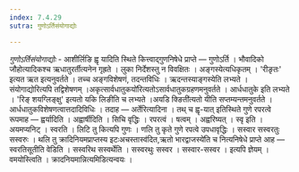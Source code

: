 ```yaml
---
index: 7.4.29
sutra: गुणोऽर्तिसंयोगाद्योः

---
```

_गुणोऽर्तिसंयोगाद्योः_ - आशीर्लिङि ह्वृ यादिति स्थिते कित्त्वाद्गुणनिषेधे प्राप्ते —  गुणोऽर्ति । भौवादिको जौहोत्यादिकश्च ऋधातुरर्तीत्यनेन गृह्रते । लुका निर्देशस्तु न विवक्षितः । अङ्गस्येत्यधिकृतम् । 'रीङृतः' इत्यत ऋत इत्यनुवर्तते । तच्च अङ्गविशेषणं, तदन्तविधिः । ऋदन्तस्याङ्गस्येति लभ्यते । संयोगाद्योरित्यपि तद्विशेषणम् ।अकृत्सार्वधातुकयो॑रित्यतोऽसार्वधातुकग्रहणमनुवर्तते । आर्धधातुके इति लभ्यते । 'रिङ् शयग्लिङ्क्षु' इत्यतो यकि लिङीति च लभ्यते ।अयडि क्ङिती॑त्यतो यीति सप्तम्यन्तमनुवर्तते । आर्धधातुकविशेषणत्वात्तदादिविधिः । तदाह — अर्तेरित्यादिना । तथ् च ह्वृ-यात् इतिस्थिते गुणे रपरत्वे रूपमाह —  ह्वर्यादिति । अह्वार्षीदिति । सिचि वृद्धिः । रपरत्वं । षत्वम् । अह्वरिष्यत् । स्वृ इति । अयमप्यनिट् । स्वरति । लिटि तु कित्यपि गुणः । णलि तु कृते गुणे रपत्वे उपधावृद्धिः । सस्वार सस्वरतुः सस्वरुः । थलि तु क्रादिनियमप्राप्तस्य इटःअचस्तास्व॑दित,ऋतो भारद्वाजस्ये॑ति च नित्यनिषेधे प्राप्ते आह —  स्वरतिसूतीति वेडिति । सस्वरिथ सस्वर्थेति । सस्वरथुः सस्वर । सस्वार-सस्वर । इत्यपि ज्ञेयम् । वमयोस्त्विति । क्रादनियमान्नित्यमिडित्यन्वयः ।